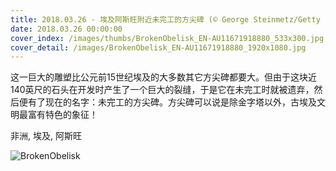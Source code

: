 ```yaml
---
title: 2018.03.26 - 埃及阿斯旺附近未完工的方尖碑 (© George Steinmetz/Getty Images)
date: 2018.03.26 00:00:00
cover_index: /images/thumbs/BrokenObelisk_EN-AU11671918880_533x300.jpg
cover_detail: /images/BrokenObelisk_EN-AU11671918880_1920x1080.jpg
---
```


这一巨大的雕塑比公元前15世纪埃及的大多数其它方尖碑都要大。但由于这块近140英尺的石头在开发时产生了一个巨大的裂缝，于是它在未完工时就被遗弃，然后便有了现在的名字：未完工的方尖碑。方尖碑可以说是除金字塔以外，古埃及文明最富有特色的象征！

非洲, 埃及, 阿斯旺

![BrokenObelisk](/images/BrokenObelisk_EN-AU11671918880_1920x1080.jpg)
